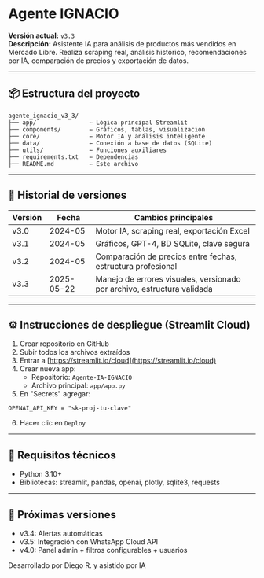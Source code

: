 
# Agente IGNACIO

**Versión actual:** `v3.3`  
**Descripción:** Asistente IA para análisis de productos más vendidos en Mercado Libre. Realiza scraping real, análisis histórico, recomendaciones por IA, comparación de precios y exportación de datos.

---

## 📦 Estructura del proyecto

```
agente_ignacio_v3_3/
├── app/               ← Lógica principal Streamlit
├── components/        ← Gráficos, tablas, visualización
├── core/              ← Motor IA y análisis inteligente
├── data/              ← Conexión a base de datos (SQLite)
├── utils/             ← Funciones auxiliares
├── requirements.txt   ← Dependencias
├── README.md          ← Este archivo
```

---

## 🔁 Historial de versiones

| Versión | Fecha       | Cambios principales |
|---------|-------------|---------------------|
| v3.0    | 2024-05     | Motor IA, scraping real, exportación Excel |
| v3.1    | 2024-05     | Gráficos, GPT-4, BD SQLite, clave segura |
| v3.2    | 2024-05     | Comparación de precios entre fechas, estructura profesional |
| v3.3    | 2025-05-22  | Manejo de errores visuales, versionado por archivo, estructura validada |

---

## ⚙️ Instrucciones de despliegue (Streamlit Cloud)

1. Crear repositorio en GitHub
2. Subir todos los archivos extraídos
3. Entrar a [https://streamlit.io/cloud](https://streamlit.io/cloud)
4. Crear nueva app:
   - Repositorio: `Agente-IA-IGNACIO`
   - Archivo principal: `app/app.py`
5. En "Secrets" agregar:
```
OPENAI_API_KEY = "sk-proj-tu-clave"
```
6. Hacer clic en `Deploy`

---

## 🧠 Requisitos técnicos

- Python 3.10+
- Bibliotecas: streamlit, pandas, openai, plotly, sqlite3, requests

---

## 🚀 Próximas versiones

- v3.4: Alertas automáticas
- v3.5: Integración con WhatsApp Cloud API
- v4.0: Panel admin + filtros configurables + usuarios

Desarrollado por Diego R. y asistido por IA
